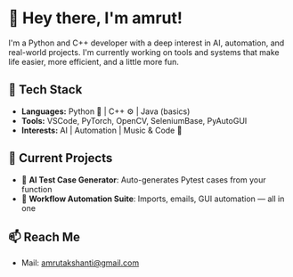 # 👋 Hey there, I'm amrut!

I'm a Python and C++ developer with a deep interest in AI, automation, and real-world projects. I'm currently working on tools and systems that make life easier, more efficient, and a little more fun.


## 🔧 Tech Stack

- **Languages:** Python 🐍 | C++ ⚙️ | Java (basics)
- **Tools:** VSCode, PyTorch, OpenCV, SeleniumBase, PyAutoGUI
- **Interests:** AI  | Automation | Music & Code 🎵


## 🚀 Current Projects  
- 🧪 **AI Test Case Generator**: Auto-generates Pytest cases from your function  
- 📂 **Workflow Automation Suite**: Imports, emails, GUI automation — all in one


## 📫 Reach Me
- Mail: amrutakshanti@gmail.com

